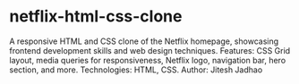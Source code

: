 # netflix-html-css-clone
A responsive HTML and CSS clone of the Netflix homepage, showcasing frontend development skills and web design techniques. Features: CSS Grid layout, media queries for responsiveness, Netflix logo, navigation bar, hero section, and more. Technologies: HTML, CSS. Author: Jitesh Jadhao
